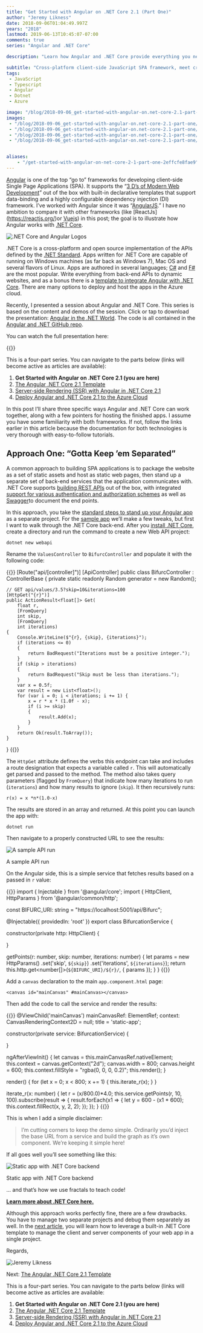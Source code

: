 ```yaml
---
title: "Get Started with Angular on .NET Core 2.1 (Part One)"
author: "Jeremy Likness"
date: 2018-09-06T01:04:49.997Z
years: "2018"
lastmod: 2019-06-13T10:45:07-07:00
comments: true
series: "Angular and .NET Core"

description: "Learn how Angular and .NET Core provide everything you need to deliver modern single page web applications. Set up a static web app with a dynamic REST API back-end."

subtitle: "Cross-platform client-side JavaScript SPA framework, meet cross-platform server-side .NET Core framework."
tags:
 - JavaScript 
 - Typescript 
 - Angular 
 - Dotnet 
 - Azure 

image: "/blog/2018-09-06_get-started-with-angular-on.net-core-2.1-part-one/images/3.png" 
images:
 - "/blog/2018-09-06_get-started-with-angular-on.net-core-2.1-part-one/images/1.png" 
 - "/blog/2018-09-06_get-started-with-angular-on.net-core-2.1-part-one/images/2.png" 
 - "/blog/2018-09-06_get-started-with-angular-on.net-core-2.1-part-one/images/3.png" 
 - "/blog/2018-09-06_get-started-with-angular-on.net-core-2.1-part-one/images/4.gif" 


aliases:
    - "/get-started-with-angular-on-net-core-2-1-part-one-2effcfe8fae9"
---
```


[Angular](https://angular.io/) is one of the top “go to” frameworks for developing client-side Single Page Applications (SPA). It supports the “[3 D’s of Modern Web Development](/the-three-ds-of-modern-web-development-55d69fe048da)” out of the box with built-in declarative templates that support data-binding and a highly configurable dependency injection (DI) framework. I’ve worked with Angular since it was “[AngularJS](https://angularjs.org/).” I have no ambition to compare it with other frameworks (like [ReactJs] (https://reactjs.org/)or [Vuejs](https://vuejs.org/)) in this post; the goal is to illustrate how Angular works with [.NET Core](https://jlik.me/d8t).

![.NET Core and Angular Logos](/blog/2018-09-06_get-started-with-angular-on.net-core-2.1-part-one/images/1.png)

.NET Core is a cross-platform and open source implementation of the APIs defined by the [.NET Standard](https://jlik.me/d8u). Apps written for .NET Core are capable of running on Windows machines (as far back as Windows 7), Mac OS and several flavors of Linux. Apps are authored in several languages; [C#](https://jlik.me/d8v) and [F#](https://jlik.me/d8w) are the most popular. Write everything from back-end APIs to dynamic websites, and as a bonus there is a [template to integrate Angular with .NET Core](https://jlik.me/d8x). There are many options to deploy and host the apps in the Azure cloud.

Recently, I presented a session about Angular and .NET Core. This series is based on the content and demos of the session. Click or tap to download the presentation: [Angular in the .NET World](https://jlik.me/d9y). The code is all contained in the <i class="fab fa-github"></i> [Angular and .NET GitHub repo](https://github.com/JeremyLikness/angular-net).

You can watch the full presentation here:

{{<youtube xrzpYMstTvc>}}

This is a four-part series. You can navigate to the parts below (links will become active as articles are available):

1. **Get Started with Angular on .NET Core 2.1 (you are here)**
2. [The Angular .NET Core 2.1 Template](/the-angular-net-core-2-1-template-part-two-d4db52550764)
3. [Server-side Rendering (SSR) with Angular in .NET Core 2.1](/server-side-rendering-ssr-with-angular-in-net-core-2-1-part-three-481cb42d1ed2)
4. [Deploy Angular and .NET Core 2.1 to the Azure Cloud](/deploy-angular-and-net-core-2-1-to-the-azure-cloud-part-four-d68594807c7a)

In this post I’ll share three specific ways Angular and .NET Core can work together, along with a few pointers for hosting the finished apps. I assume you have some familiarity with both frameworks. If not, follow the links earlier in this article because the documentation for both technologies is very thorough with easy-to-follow tutorials.

## Approach One: “Gotta Keep ’em Separated”

A common approach to building SPA applications is to package the website as a set of static assets and host as static web pages, then stand up a separate set of back-end services that the application communicates with. .NET Core supports [building REST APIs](https://jlik.me/d8z) out of the box, with integrated [support for various authentication and authorization schemes](https://jlik.me/d8y) as well as [Swagger](https://jlik.me/d80)to document the end points.

In this approach, you take the [standard steps to stand up your Angular app](https://jlik.me/d81) as a separate project. For the <i class="fab fa-github"></i> [sample app](https://github.com/JeremyLikness/angular-net) we’ll make a few tweaks, but first I want to walk through the .NET Core back-end. After you [install .NET Core](https://jlik.me/d82), create a directory and run the command to create a new Web API project:

`dotnet new webapi`

Rename the `ValuesController` to `BifurcController` and populate it with the following code:

{{<highlight CSharp>}}
[Route("api/[controller]")]
[ApiController]
public class BifurcController : ControllerBase
{
    private static readonly Random generator = new Random();

    // GET api/values/3.5?skip=10&iterations=100
    [HttpGet("{r}")]
    public ActionResult<float[]> Get(
        float r,
        [FromQuery] 
        int skip,
        [FromQuery] 
        int iterations)
    {
        Console.WriteLine($"{r}, {skip}, {iterations}");
        if (iterations <= 0)
        {
            return BadRequest("Iterations must be a positive integer.");
        }
        if (skip > iterations)
        {
            return BadRequest("Skip must be less than iterations.");
        }
        var x = 0.5f;
        var result = new List<float>();
        for (var i = 0; i < iterations; i += 1) {
            x = r * x * (1.0f - x);
            if (i >= skip) 
            {
                result.Add(x);
            }
        }
        return Ok(result.ToArray());
    }
}
{{</highlight>}}

The `HttpGet` attribute defines the verbs this endpoint can take and includes a route designation that expects a variable called `r`. This will automatically get parsed and passed to the method. The method also takes query parameters (flagged by `FromQuery`) that indicate how many iterations to run (`iterations`) and how many results to ignore (`skip`). It then recursively runs:

`r(x) = x *n*(1.0-x)`

The results are stored in an array and returned. At this point you can launch the app with:

`dotnet run`

Then navigate to a properly constructed URL to see the results:

![A sample API run](/blog/2018-09-06_get-started-with-angular-on.net-core-2.1-part-one/images/2.png)
<figcaption>A sample API run</figcaption>

On the Angular side, this is a simple service that fetches results based on a passed in `r` value:

{{<highlight TypeScript>}}
import { Injectable } from '@angular/core';
import { HttpClient, HttpParams } from '@angular/common/http';

const BIFURC_URI: string = "https://localhost:5001/api/Bifurc";

@Injectable({
  providedIn: 'root'
})
export class BifurcationService {

  constructor(private http: HttpClient) {

   }

   getPoints(r: number, skip: number, iterations: number) {
     let params = new HttpParams()
      .set('skip', `${skip}`)
      .set('iterations', `${iterations}`);
     return this.http.get<number[]>(`${BIFURC_URI}/${r}/`, { params });
   }
}
{{</highlight>}}

Add a `canvas` declaration to the main `app.component.html` page:

`<canvas id="mainCanvas" #mainCanvas></canvas>`

Then add the code to call the service and render the results:

{{<highlight TypeScript>}}
@ViewChild('mainCanvas') mainCanvasRef: ElementRef;
context: CanvasRenderingContext2D = null;
title = 'static-app';

constructor(private service: BifurcationService) {

}

ngAfterViewInit() {
  let canvas = <HTMLCanvasElement>this.mainCanvasRef.nativeElement;
  this.context = canvas.getContext("2d");
  canvas.width = 800;
  canvas.height = 600;
  this.context.fillStyle = "rgba(0, 0, 0, 0.2)";
  this.render();
}

render() {
  for (let x = 0; x < 800; x += 1) {
    this.iterate_r(x);
  }
}

iterate_r(x: number) {
  let r = (x/800.0)*4.0;
  this.service.getPoints(r, 10, 100).subscribe(result => {
    result.forEach(x1 => {
      let y = 600 - (x1 * 600);
      this.context.fillRect(x, y, 2, 2);
    });
  });
}
{{</highlight>}}

This is when I add a simple disclaimer:

> I’m cutting corners to keep the demo simple. Ordinarily you’d inject the base URL from a service and build the graph as it’s own component. We’re keeping it simple here!

If all goes well you’ll see something like this:

![Static app with .NET Core backend](/blog/2018-09-06_get-started-with-angular-on.net-core-2.1-part-one/images/3.png)
<figcaption>Static app with .NET Core backend</figcaption>

… and that’s how we use fractals to teach code!

[**Learn more about .NET Core here.**](https://jlik.me/d8t)

Although this approach works perfectly fine, there are a few drawbacks. You have to manage two separate projects and debug them separately as well. In the [next article](/the-angular-net-core-2-1-template-part-two-d4db52550764), you will learn how to leverage a built-in .NET Core template to manage the client and server components of your web app in a single project.

Regards,

![Jeremy Likness](/blog/2018-09-06_get-started-with-angular-on.net-core-2.1-part-one/images/4.gif)

Next: [The Angular .NET Core 2.1 Template](/the-angular-net-core-2-1-template-part-two-d4db52550764)

This is a four-part series. You can navigate to the parts below (links will become active as articles are available:

1. **Get Started with Angular on .NET Core 2.1 (you are here)**
2. [The Angular .NET Core 2.1 Template](/the-angular-net-core-2-1-template-part-two-d4db52550764)
3. [Server-side Rendering (SSR) with Angular in .NET Core 2.1](/server-side-rendering-ssr-with-angular-in-net-core-2-1-part-three-481cb42d1ed2)
4. [Deploy Angular and .NET Core 2.1 to the Azure Cloud](/deploy-angular-and-net-core-2-1-to-the-azure-cloud-part-four-d68594807c7a)
